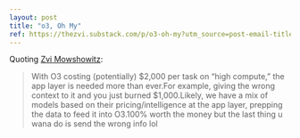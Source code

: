 ```yaml
---
layout: post
title: "o3, Oh My"
ref: https://thezvi.substack.com/p/o3-oh-my?utm_source=post-email-title&publication_id=573100&post_id=153528265&utm_campaign=email-post-title&isFreemail=true&r=17m06t&triedRedirect=true&utm_medium=email
---
```


Quoting [Zvi Mowshowitz](https://thezvi.substack.com/p/o3-oh-my?utm_source=post-email-title&publication_id=573100&post_id=153528265&utm_campaign=email-post-title&isFreemail=true&r=17m06t&triedRedirect=true&utm_medium=email):

> With O3 costing (potentially) $2,000 per task on “high compute,” the app layer is needed more than ever.For example, giving the wrong context to it and you just burned $1,000.Likely, we have a mix of models based on their pricing/intelligence at the app layer, prepping the data to feed it into O3.100% worth the money but the last thing u wana do is send the wrong info lol
